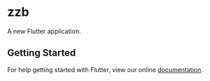 # zzb

A new Flutter application.

## Getting Started

For help getting started with Flutter, view our online
[documentation](https://flutter.io/).
